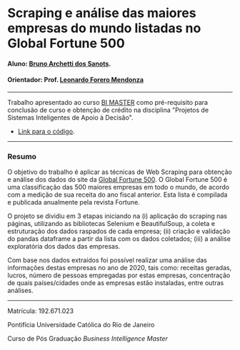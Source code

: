 # Scraping e análise das maiores empresas do mundo listadas no Global Fortune 500

#### Aluno: [Bruno Archetti dos Sanots](https://github.com/Archettti).
#### Orientador: Prof. [Leonardo Forero Mendonza](https://github.com/leofome8)

---

Trabalho apresentado ao curso [BI MASTER](https://ica.puc-rio.ai/bi-master) como pré-requisito para conclusão de curso e obtenção de crédito na disciplina "Projetos de Sistemas Inteligentes de Apoio à Decisão".

- [Link para o código](https://github.com/Archettti/TCC_BI_MASTER/blob/main/tcc-bimaster.ipynb). 

---

### Resumo

O objetivo do trabalho é aplicar as técnicas de Web Scraping para obtenção e análise dos dados do site da [Global Fortune 500](https://fortune.com/global500/). O Global Fortune 500 é uma classificação das 500 maiores empresas em todo o mundo, de acordo com a medição de sua receita do ano fiscal anterior. Esta lista é compilada e publicada anualmente pela revista Fortune.  

O projeto se dividiu em 3 etapas iniciando na (i) aplicação do scraping nas páginas, utilizando as bibliotecas Selenium e BeautifulSoup, a coleta e estruturação dos dados raspados de cada empresa; (ii) criação e validação do pandas dataframe a partir da lista com os dados coletados; (iii) a análise exploratória dos dados das empresas.  

Com base nos dados extraídos foi possível realizar uma análise das informações destas empresas no ano de 2020, tais como: receitas geradas, lucros, número de pessoas empregadas por estas empresas, concentração de quais países/cidades onde as empresas estão instaladas, entre outras análises. 

---

Matrícula: 192.671.023

Pontifícia Universidade Católica do Rio de Janeiro

Curso de Pós Graduação *Business Intelligence Master*
